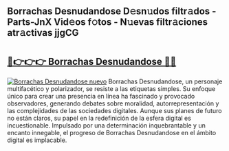 ## Borrachas Desnudandose D𝚎sn𝚞dos filtr𝚊dos - Parts-JnX Vid𝚎os f𝚘tos - N𝚞evas filtr𝚊ciones atr𝚊ctivas jjgCG

# <h2><a href="http://mb0ccv.tromn.icu/?c=Borrachas+Desnudandose">🔗👉👉👉 Borrachas Desnudandose 🔗🔗</a></h2>

[![Borrachas Desnudandose nuevo](https://i.imgur.com/pEAQMta.gif)](http://mb0ccv.tromn.icu/?c=Borrachas+Desnudandose)
Borrachas Desnudandose, un personaje multifacético y polarizador, se resiste a las etiquetas simples. Su enfoque único para crear una presencia en línea ha fascinado y provocado observadores, generando debates sobre moralidad, autorrepresentación y las complejidades de las sociedades digitales. Aunque sus planes de futuro no están claros, su papel en la redefinición de la esfera digital es incuestionable. Impulsado por una determinación inquebrantable y un encanto innegable, el progreso de Borrachas Desnudandose en el ámbito digital es implacable.
